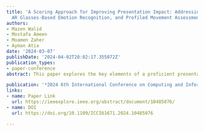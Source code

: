 ```yaml
---
title: 'A Scoring Approach for Improving Presentation Impact: Addressing Voice Stuttering,
  AR Glasses-Based Emotion Recognition, and Profiled Movement Assessment'
authors:
- Mazen Walid
- Mostafa Ameen
- Moamen Zaher
- Ayman Atia
date: '2024-03-07'
publishDate: '2024-04-02T20:02:17.355072Z'
publication_types:
- paper-conference
abstract: This paper explores the key elements of a proficient presentation and performs a comparative examination of different approaches for identifying issues related to presentations within an Augmented Reality/Virtual Reality (AR/VR) setting. The addressed challenges include stutter detection, emotion recognition, and analysis of profiled motions. Each problem is tackled using distinct models. In addressing voice stuttering, two approaches are explored employing mel-frequency cepstral coefficients (MFCC) and utilizing a trained Convolutional Neural Network (CNN). The CNN model attains the highest accuracy at 93%. For AR emotion detection, two models are employed CNN and Visual Geometry Group (VGG16). The VGG16 model achieves superior accuracy, reaching 92%. Concerning profiled movements, a study compares newer algorithms such as 1$ and Few-shot learning with relatively older counterparts like Long Short-Term Memory (LSTM), CNN-LSTM, Recurrent Neural Network (RNN), for detecting and classifying movements. The findings contribute to a foundation of established AR/VR presentation techniques for future research and development in enhancing virtual interaction and communication.

publication: '*2024 6th International Conference on Computing and Informatics (ICCI)*'
links:
- name: Paper Link
  url: https://ieeexplore.ieee.org/abstract/document/10485076/
- name: DOI
  url: https://doi.org/10.1109/ICCI61671.2024.10485076

---
```

